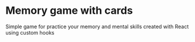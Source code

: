 # Memory game with cards

Simple game for practice your memory and mental skills created with React using custom hooks

